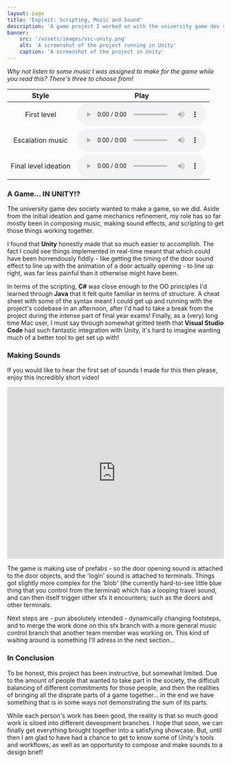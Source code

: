 ```yaml
---
layout: page
title: 'Exploit: Scripting, Music and Sound'
description: 'A game project I worked on with the university game dev society. Made in Unity, I was mostly creating music and sfx, but then I got to do the scripting so you could actually hear them in the game!'
banner:
    src: '/assets/images/vsc-unity.png'
    alt: 'A screenshot of the project running in Unity'
    caption: 'A screenshot of the project in Unity'
---
```


*Why not listen to some music I was assigned to make for the game while you read this? There's three to choose from!*

| Style                | Play |
| :------------------: | :----------------------------------------------------------------------------------------: |
| First level          | <audio controls><source src="/assets/sounds/bearings.mp3" type="audio/mp3">It broke?</audio>      |
| Escalation music     | <audio controls><source src="/assets/sounds/transport-hub.mp3" type="audio/mp3">It broke?</audio> |
| Final level ideation | <audio controls><source src="/assets/sounds/final-level.mp3" type="audio/mp3">It broke?</audio>   |

### A Game... IN UNITY!?

The university game dev society wanted to make a game, so we did. Aside from the initial ideation and game mechanics refinement, my role has so far mostly been in composing music, making sound effects, and scripting to get those things working together.

I found that **Unity** honestly made that so much easier to accomplish. The fact I could see things implemented in real-time meant that which could have been horrendously fiddly - like getting the timing of the door sound effect to line up with the animation of a door actually opening - to line up right, was far less painful than it otherwise might have been.

In terms of the scripting, **C#** was close enough to the OO principles I'd learned through **Java** that it felt quite familiar in terms of structure. A cheat sheet with some of the syntax meant I could get up and running with the project's codebase in an afternoon, after I'd had to take a break from the project during the intense part of final year exams! Finally, as a (very) long time Mac user, I must say through somewhat gritted teeth that **Visual Studio Code** had such fantastic integration with Unity, it's hard to imagine wanting much of a better tool to get set up with!

### Making Sounds

If you would like to hear the first set of sounds I made for this then please, enjoy this incredibly short video!
<iframe width="100%" height="400" src="https://www.youtube.com/embed/4_6gB3vhI5E" title="YouTube video player" frameborder="0" allow="accelerometer; autoplay; clipboard-write; encrypted-media; gyroscope; picture-in-picture" allowfullscreen></iframe>

The game is making use of prefabs - so the door opening sound is attached to the door objects, and the 'login' sound is attached to terminals. Things got slightly more complex for the 'blob' (the currently hard-to-see little blue thing that you control from the terminal) which has a looping travel sound, and can then itself trigger other sfx it encounters; such as the doors and other terminals.

Next steps are - pun absolutely intended - dynamically changing footsteps, and to merge the work done on this sfx branch with a more general music control branch that another team member was working on. This kind of waiting around is something I'll adress in the next section...

### In Conclusion

To be honest, this project has been instructive, but somewhat limited. Due to the amount of people that wanted to take part in the society, the difficult balancing of different commitments for those people, and then the realities of bringing all the disprate parts of a game together... in the end we have something that is in some ways not demonstrating the sum of its parts. 

While each person's work has been good, the reality is that so much good work is siloed into different deveopment branches. I hope that soon, we can finally get everything brought together into a satisfying showcase. But, until then I am glad to have had a chance to get to know some of Unity's tools and workflows, as well as an opportunity to compose and make sounds to a design brief!